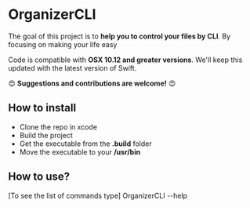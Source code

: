 # OrganizerCLI

The goal of this project is to **help you to control your files by CLI**. By focusing on making your life easy

Code is compatible with **OSX 10.12 and greater versions**. We'll keep this updated with the latest version of Swift.

:heart_eyes: **Suggestions and contributions are welcome!** :heart_eyes:

## How to install
- Clone the repo in xcode
- Build the project
- Get the executable from the **.build** folder
- Move the executable to your **/usr/bin**


## How to use?
[To see the list of commands type] OrganizerCLI --help


